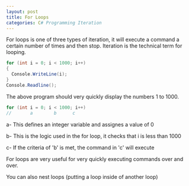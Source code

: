```yaml
---
layout: post
title: For Loops
categories: C# Programming Iteration
---
```

For loops is one of three types of iteration, it will execute a command a certain number of times and then stop.
Iteration is the technical term for looping.
```csharp
for (int i = 0; i < 1000; i++)
{
  Console.WriteLine(i);
}
Console.Readline();
```
The above program should very quickly display the numbers 1 to 1000.

```csharp
for (int i = 0; i < 1000; i++)
//       a        b      c
```
a- This defines an integer variable and assignes a value of 0

b- This is the logic used in the for loop, it checks that i is less than 1000

c- If the criteria of 'b' is met, the command in 'c' will execute


For loops are very useful for very quickly executing commands over and over.

You can also nest loops (putting a loop inside of another loop)

